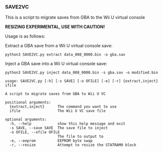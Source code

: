 ### SAVE2VC

This is a script to migrate saves from GBA to the Wii U virtual console

**RESIZING EXPERIMENTAL, USE WITH CAUTION!**

Usage is as follows:

Extract a GBA save from a Wii U virtual console save:
```
python3 SAVE2VC.py extract data_008_0000.bin -o gba.sav
```

Inject a GBA save into a Wii U virtual console save:
```
python3 SAVE2VC.py inject data_008_0000.bin -s gba.sav -o modified.bin
```

```
usage: SAVE2VC.py [-h] [-s SAVE] [-o OFILE] [-e] [-r] {extract,inject} ifile

A script to migrate saves from GBA to Wii U VC

positional arguments:
  {extract,inject}      The command you want to use
  ifile                 The Wii U VC save file

optional arguments:
  -h, --help            show this help message and exit
  -s SAVE, --save SAVE  The save file to inject
  -o OFILE, --ofile OFILE
                        The file to output to
  -e, --eeprom          EEPROM byte swap
  -r, --resize          Attempt to resize the STATRAM0 block
```